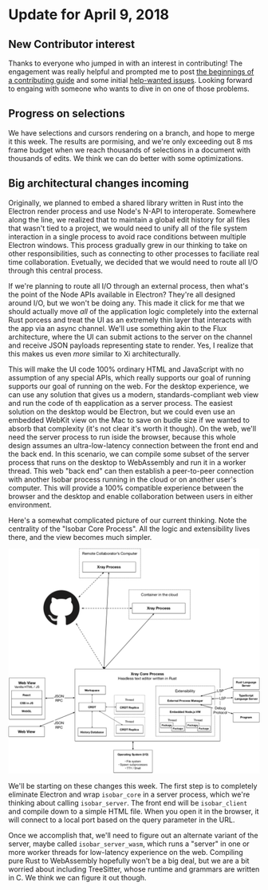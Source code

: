 # Update for April 9, 2018

## New Contributor interest

Thanks to everyone who jumped in with an interest in contributing! The engagement was really helpful and prompted me to post [the beginnings of a contributing guide](https://github.com/siberianmh/isobar/blob/master/CONTRIBUTING.md) and some initial [help-wanted issues](https://github.com/siberianmh/isobar/labels/help%20wanted). Looking forward to engaing with someone who wants to dive in on one of those problems.

## Progress on selections

We have selections and cursors rendering on a branch, and hope to merge it this week. The results are pormising, and we're only exceeding out 8 ms frame budget when we reach thousands of selections in a document with thousands of edits. We think we can do better with some optimizations.

## Big architectural changes incoming

Originally, we planned to embed a shared library written in Rust into the Electron render process and use Node's N-API to interoperate. Somewhere along the line, we realized that to maintain a global edit history for all files that wasn't tied to a project, we would need to unify all of the file system interaction in a single process to avoid race conditions between multiple Electron windows. This process gradually grew in our thinking to take on other responsibilities, such as connecting to other processes to faciliate real time collaboration. Evetually, we decided that we would need to route all I/O through this central process.

If we're planning to route all I/O through an external process, then what's the point of the Node APIs available in Electron? They're all designed around I/O, but we won't be doing any. This made it click for me that we should actually move *all* of the application logic completely into the external Rust porcess and treat the UI as an extremely thin layer that interacts with the app via an async channel. We'll use something akin to the Flux architecture, where the UI can submit actions to the server on the channel and receive JSON payloads representing state to render. Yes, I realize that this makes us even *more* similar to Xi architecturally.

This will make the UI code 100% ordinary HTML and JavaScript with no assumption of any special APIs, which really supports our goal of running supports our goal of running on the web. For the desktop experience, we can use any solution that gives us a modern, standards-compliant web view and run the code of th eapplication as a server process. The easiest solution on the desktop would be Electron, but we could even use an embedded WebKit view on the Mac to save on budle size if we wanted to absorb that complexity (it's not clear it's worth it though). On the web, we'll need the server process to run iside the browser, because this whole design assumes an ultra-low-latency connection between the front end and the back end. In this scenario, we can compile some subset of the server process that runs on the desktop to WebAssembly and run it in a worker thread. This web "back end" can then establish a peer-to-peer connection with another Isobar process running in the cloud or on another user's computer. This will provide a 100% compatible experience between the browser and the desktop and enable collaboration between users in either environment.

Here's a somewhat complicated picture of our current thinking. Note the centrality of the "Isobar Core Process". All the logic and extensibility lives there, and the view becomes much simpler.

![New architecture](../images/architecture-2.png)

We'll be starting on these changes this week. The first step is to completely eliminate Electron and wrap `isobar_core` in a server process, which we're thinking about calling `isobar_server`. The front end will be `isobar_client` and compile down to a simple HTML file. When you open it in the browser, it will connect to a local port based on the query parameter in the URL.

Once we accomplish that, we'll need to figure out an alternate variant of the server, maybe called `isobar_server_wasm`, which runs a "server" in one or more worker threads for low-latency experience on the web. Compiling pure Rust to WebAssembly hopefully won't be a big deal, but we are a bit worried about including TreeSitter, whose runtime and grammars are written in C. We think we can figure it out though.